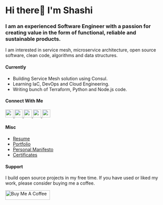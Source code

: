 # Hi there👋 I'm Shashi

### I am an experienced Software Engineer with a passion for creating value in the form of functional, reliable and sustainable products.

I am interested in service mesh, microservice architecture, open source software, clean code, algorithms and data structures.

#### Currently
- Building Service Mesh solution using Consul.
- Learning IaC, DevOps and Cloud Engineering.
- Writing bunch of Terraform, Python and Node.js code. 

<!-- #### My Stats
<p float="left">
  <img height="180em" src="https://github-readme-stats.vercel.app/api?username=shweshi&show_icons=true&hide_border=true&&count_private=true&include_all_commits=true" /> 
  <img height="180em" src="https://github-readme-stats.vercel.app/api/top-langs/?username=shweshi&show_icons=true&hide_border=true&layout=compact&langs_count=8&hide=html"/>
</p> -->

#### Connect With Me
<p left="center">
<a href="https://twitter.com/imSPG">
  <img src="https://img.shields.io/badge/twitter-%231DA1F2.svg?&style=for-the-badge&logo=twitter&logoColor=white" height=25>
</a> 
<a href="https://www.linkedin.com/in/shashiprakashgautam/">
  <img src="https://img.shields.io/badge/linkedin-%230077B5.svg?&style=for-the-badge&logo=linkedin&logoColor=white" height=25>
</a> 
<a href="https://medium.com/@shweshi">
  <img src="https://img.shields.io/badge/Medium-12100E?style=for-the-badge&logo=medium&logoColor=white" height=25>
</a>
<a href="mailto:contactmespg@gmail.com">
  <img src="https://img.shields.io/badge/Gmail-D14836?style=for-the-badge&logo=gmail&logoColor=white" height=25>
</a>
<a href="https://blog.shashi.dev">
  <img src="https://img.shields.io/badge/Blogger-FF5722?style=for-the-badge&logo=blogger&logoColor=white" height=25>
</a>
</p>

#### Misc
- [Resume](https://shashi.dev/resume.pdf)
- [Portfolio](https://shashi.dev)
- [Personal Manifesto](https://github.com/shweshi/manifesto/blob/main/README.md)
- [Certificates](https://github.com/shweshi/certificates)

#### Support
I build open source projects in my free time. If you have used or liked my work, please consider buying me a coffee.

<a href="https://www.buymeacoffee.com/shashi" target="_blank"><img src="https://cdn.buymeacoffee.com/buttons/default-orange.png" alt="Buy Me A Coffee" height="30" width="140"></a>
